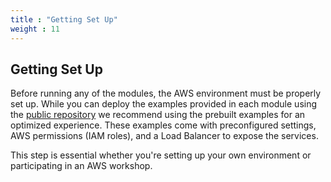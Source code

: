 ```yaml
---
title : "Getting Set Up"
weight : 11
---
```


## Getting Set Up
Before running any of the modules, the AWS environment must be properly set up. While you can deploy the examples provided in each module using the [public repository](https://github.com/opea-project/GenAIExamples/tree/main/ChatQnA) we recommend using the prebuilt examples for an optimized experience. These examples come with preconfigured settings, AWS permissions (IAM roles), and a Load Balancer to expose the services.

This step is essential whether you're setting up your own environment or participating in an AWS workshop.